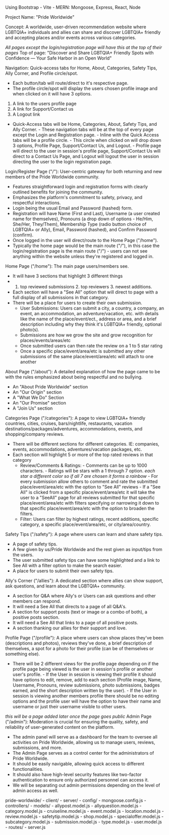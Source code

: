 Using Bootstrap - Vite - MERN: Mongoose, Express, React, Node 

Project Name: "Pride Worldwide"

Concept: A worldwide, user-driven recommendation website where LGBTQIA+ individuals and allies can share and discover LGBTQIA+ friendly and accepting places and/or events across various categories.

*All pages except the login/registration page will have this at the top of their pages*
Top of page: 
"Discover and Share LGBTQIA+ Friendly Spots with Confidence — Your Safe Harbor in an Open World"

Navigation: Quick-access tabs for Home, About, Categories, Safety Tips, Ally Corner, and Profile circle/spot.
- Each button/tab will route/direct to it's respective page.
- The profile circle/spot will display the users chosen profile image and when clicked on it will have 3 options. 
1. A link to the users profile page
2. A link for Support/Contact us
3. A Logout link
 - Quick-Access tabs will be Home, Categories, About, Safety Tips, and Ally Corner. 
          - These navigation tabs will be at the top of every page except the Login and Registration page. 
          - Inline with the Quick Access tabs will be a profile circle. 
          - This circle when clicked on will drop down 3 options, Profile Page, Support/Contact Us, and Logout. 
          - Profile page will direct to the user in session's profile page, Support/Contact Us will direct to a Contact Us Page, and Logout will logout the user in session directing the user to the login registration page.

Login/Register Page ("/"): User-centric gateway for both returning and new members of the Pride Worldwide community. 
 - Features straightforward login and registration forms with clearly outlined benefits for joining the community. 
 - Emphasizes the platform's commitment to safety, privacy, and respectful interactions. 
 - Login being the usual Email and Password (hashed) form. 
 - Registration will have Name (First and Last), Username (a user created name for themselves), Pronouns (a drop down of options - He/Him, She/Her, They/Them), Membership Type (radio button choice of LGBTQIA+ or Ally), Email, Password (hashed), and Confirm Password (confirm). 
 - Once logged in the user will direct/route to the Home Page ("/home").
 - Typically the home page would be the main route ("/"), in this case the login/registration page is the main route ("/") - users can not see anything within the website unless they're registered and logged in.

Home Page ("/home"): The main page users/members see. 
 - It will have 3 sections that highlight 3 different things
 - 1. top reviewed submissions 2. top reviewers 3. newest additions. 
 - Each section will have a "See All" option that will direct to page with a full display of all submissions in that category. 
 - There will be a place for users to create their own submission.
    - User Submissions: Users can submit a city, a country, a company, an event, an accommodation, an adventure/vacation, etc. with details like the name of the place/event/ect., address or area, and a brief description including why they think it's LGBTQIA+ friendly, optional photo(s). 
    - Submissions are how we grow the site and grow recognition for places/events/areas/etc
    - Once submitted users can then rate the review on a 1 to 5 star rating
    - Once a specific place/event/area/etc is submitted any other submissions of the same place/event/area/etc will attach to one another

About Page ("/about"): A detailed explanation of how the page came to be with the rules emphasized about being respectful and no bullying. 
 - An "About Pride Worldwide" section
 - An "Our Origin" section
 - A "What We Do" Section
 - An "Our Promise" section
 - A "Join Us" section

Categories Page ("/categories"): A page to view LGBTQIA+ friendly countries, cities, cruises, bars/nightlife, restaurants, vacation destinations/packages/adventures, accommodations, events, and shopping/company reviews.  
 - There will be different sections for different categories. IE: companies, events, accommodations, adventures/vacation packages, etc.
 - Each section will highlight 5 or more of the top rated reviews in that category
	- Review/Comments & Ratings: 
	      - Comments can be up to 1000 characters. 
              - Ratings will be stars with a 1 through 7 option. *each star a different color so if all 7 are chosen it forms a rainbow*
              - For every submission allow others to comment and rate the submitted place/event/area/etc with the option to "See All" reviews
		   - If a "See All" is clicked from a specific place/event/area/etc it will take the user to a "SeeAll" page for all reviews submitted for that specific place/event/area/etc with filters specifying or narrowing it down to that specific place/event/area/etc with the option to broaden the filters.
	- Filter: Users can filter by highest ratings, recent additions, specific category, a specific place/event/area/etc, or city/area/country. 

Safety Tips ("/safety"): A page where users can learn and share safety tips. 
 - A page of safety tips. 
 - A few given by us/Pride Worldwide and the rest given as input/tips from the users. 
 - The user submitted safety tips can have some highlighted and a link to See All with a filter option to make the search easier. 
 - A place for users to submit their own safety tips. 

Ally's Corner ("/allies"): A dedicated section where allies can show support, ask questions, and learn about the LGBTQIA+ community.
 - A section for Q&A where Ally's or Users can ask questions and other members can respond. 
 - It will need a See All that directs to a page of all Q&A's. 
 - A section for support posts (text or image or a combo of both), a positive posts section. 
 - It will need a See All that links to a page of all positive posts. 
 - A section thanking our allies for their support and love.

Profile Page ("/profile"): A place where users can show places they've been (descriptions and photos), reviews they've done, a brief description of themselves, a spot for a photo for their profile (can be of themselves or something else). 
 - There will be 2 different views for the profile page depending on if the profile page being viewed is the user in session's profile or another user's profile. 
       - If the User in session is viewing their profile it should have options to edit, remove, add to each section (Profile image, Name, Username, Pronouns, review submissions, photo submissions, badges earned, and the short description written by the user). 
       - If the User in session is viewing another members profile there should be no editing options and the profile user will have the option to have their name and username or just their username visible to other users.

*this will be a page added later once the page goes public*
Admin Page ("/admin"): Moderation is crucial for ensuring the quality, safety, and reliability of user-generated content on the platform. 
 - The admin panel will serve as a dashboard for the team to oversee all activities on Pride Worldwide, allowing us to manage users, reviews, submissions, and more. 
 - The Admin Page serves as a control center for the administrators of Pride Worldwide. 
 - It should be easily navigable, allowing quick access to different functionalities. 
 - It should also have high-level security features like two-factor authentication to ensure only authorized personnel can access it. 
 - We will be separating out admin permissions depending on the level of admin access as well.



pride-worldwide/
      - client/
      - server/
            - config/
                  - mongoose.config.js
            - controllers/
            - models/
                  - allypost.model.js
                  - allyquestion.model.js
                  - category.model.js
                  - cruiseline.model.js
                  - event.model.js
                  - location.model.js
                  - review.model.js
                  - safetytip.model.js
                  - shop.model.js
                  - specialoffer.model.js
                  - subcategory.model.js
                  - submission.model.js
                  - type.model.js
                  - user.model.js
            - routes/
            - server.js
